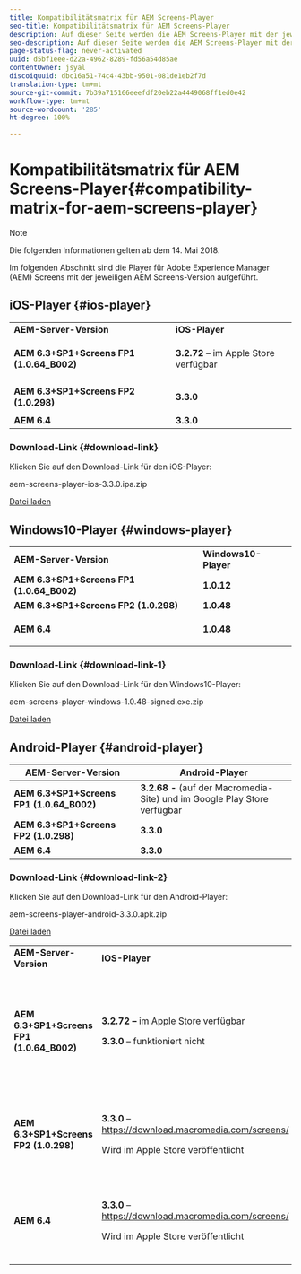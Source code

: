 ```yaml
---
title: Kompatibilitätsmatrix für AEM Screens-Player
seo-title: Kompatibilitätsmatrix für AEM Screens-Player
description: Auf dieser Seite werden die AEM Screens-Player mit der jeweiligen AEM Screens-Version aufgeführt.
seo-description: Auf dieser Seite werden die AEM Screens-Player mit der jeweiligen AEM Screens-Version aufgeführt.
page-status-flag: never-activated
uuid: d5bf1eee-d22a-4962-8289-fd56a54d85ae
contentOwner: jsyal
discoiquuid: dbc16a51-74c4-43bb-9501-081de1eb2f7d
translation-type: tm+mt
source-git-commit: 7b39a715166eeefdf20eb22a4449068ff1ed0e42
workflow-type: tm+mt
source-wordcount: '285'
ht-degree: 100%

---
```



# Kompatibilitätsmatrix für AEM Screens-Player{#compatibility-matrix-for-aem-screens-player}

>[!NOTE]
>
>Die folgenden Informationen gelten ab dem 14. Mai 2018.

Im folgenden Abschnitt sind die Player für Adobe Experience Manager (AEM) Screens mit der jeweiligen AEM Screens-Version aufgeführt.

## iOS-Player {#ios-player}

<table> 
 <tbody>
  <tr>
   <td><strong>AEM-Server-Version</strong></td> 
   <td><strong>iOS-Player</strong></td> 
  </tr>
  <tr>
   <td><strong>AEM 6.3+SP1+Screens FP1 (1.0.64_B002)</strong></td> 
   <td><p><strong>3.2.72</strong> – im Apple Store verfügbar</p> <p> </p> </td> 
  </tr>
  <tr>
   <td><strong><strong>AEM 6.3+SP1+Screens FP2 (1.0.298)</strong></strong></td> 
   <td><p><strong>3.3.0</strong> </p> <p> </p> </td> 
  </tr>
  <tr>
   <td><strong>AEM 6.4</strong></td> 
   <td><strong>3.3.0</strong> </td> 
  </tr>
 </tbody>
</table>

### Download-Link {#download-link}

Klicken Sie auf den Download-Link für den iOS-Player:

aem-screens-player-ios-3.3.0.ipa.zip

[Datei laden](assets/aem-screens-player-ios-330ipa.zip)

## Windows10-Player {#windows-player}

<table> 
 <tbody>
  <tr>
   <td><strong>AEM-Server-Version</strong></td> 
   <td><strong>Windows10-Player</strong></td> 
  </tr>
  <tr>
   <td><strong>AEM 6.3+SP1+Screens FP1 (1.0.64_B002)</strong></td> 
   <td><strong>1.0.12</strong><br /> </td> 
  </tr>
  <tr>
   <td><strong><strong>AEM 6.3+SP1+Screens FP2 (1.0.298)</strong></strong></td> 
   <td><strong>1.0.48 </strong></td> 
  </tr>
  <tr>
   <td><strong>AEM 6.4</strong></td> 
   <td><p><strong>1.0.48 </strong></p> </td> 
  </tr>
 </tbody>
</table>

### Download-Link {#download-link-1}

Klicken Sie auf den Download-Link für den Windows10-Player:

aem-screens-player-windows-1.0.48-signed.exe.zip

[Datei laden](assets/aem-screens-player-windows-1048-signedexe.zip)

## Android-Player {#android-player}

| **AEM-Server-Version** | **Android-Player** |
|---|---|
| **AEM 6.3+SP1+Screens FP1 (1.0.64_B002)** | **3.2.68 -** (auf der Macromedia-Site) und im Google Play Store verfügbar |
| **AEM 6.3+SP1+Screens FP2 (1.0.298)** | **3.3.0** |
| **AEM 6.4** | **3.3.0** |

### Download-Link {#download-link-2}

Klicken Sie auf den Download-Link für den Android-Player:

aem-screens-player-android-3.3.0.apk.zip

[Datei laden](assets/aem-screens-player-android-330apk.zip)

<table> 
 <tbody>
  <tr>
   <td><strong>AEM-Server-Version</strong></td> 
   <td><strong>iOS-Player</strong></td> 
   <td><strong>Windows10-Player</strong></td> 
   <td><strong>Chrome OS-Player</strong><br /> </td> 
   <td><strong>Android-Player</strong></td> 
  </tr>
  <tr>
   <td><strong>AEM 6.3+SP1+Screens FP1 (1.0.64_B002)</strong></td> 
   <td><p><strong>3.2.72 – </strong>im Apple Store verfügbar</p> <p><strong>3.3.0</strong> – funktioniert nicht</p> <p> </p> </td> 
   <td><strong>1.0.12</strong> – (bei Macromedia verfügbar)</td> 
   <td><p><strong>1.0.30 –</strong> im Chrome Store verfügbar.</p> <p>Wird von Feature Pack1 nicht unterstützt.</p> </td> 
   <td><strong>3.2.68 -</strong> (auf der Macromedia-Site) und im Google Play Store verfügbar</td> 
  </tr>
  <tr>
   <td><strong><strong>AEM 6.3+SP1+Screens FP2 (1.0.298)</strong></strong></td> 
   <td><p><strong>3.3.0</strong> – <a href="https://download.macromedia.com/screens/">https://download.macromedia.com/screens/</a></p> <p>Wird im Apple Store veröffentlicht</p> <p> </p> </td> 
   <td><strong>1.0.48 –</strong> <a href="https://download.macromedia.com/screens/">https://download.macromedia.com/screens/</a></td> 
   <td><p><strong>1.0.42 - </strong></p> <p>Wird im Chrome Store veröffentlicht</p> </td> 
   <td><strong>3.3.0 – </strong><a href="https://download.macromedia.com/screens/">https://download.macromedia.com/screens/</a></td> 
  </tr>
  <tr>
   <td><strong>AEM 6.4</strong></td> 
   <td><p><strong>3.3.0</strong> – <a href="https://download.macromedia.com/screens/">https://download.macromedia.com/screens/</a></p> <p>Wird im Apple Store veröffentlicht</p> </td> 
   <td><p><strong>1.0.48 -</strong><br /> </p> <p><a href="https://download.macromedia.com/screens/">https://download.macromedia.com/screens/</a></p> </td> 
   <td><p><strong>1.0.42 - </strong></p> <p>Wird im Chrome Store veröffentlicht</p> </td> 
   <td><strong>3.3.0 – </strong><a href="https://download.macromedia.com/screens/">https://download.macromedia.com/screens/</a></td> 
  </tr>
 </tbody>
</table>


